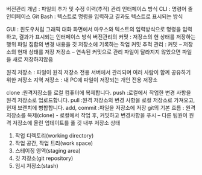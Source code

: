 버전관리 개념 : 파일의 추가 및 수정 이력(추적) 관리
인터페이스 방식
CLI : 명령어 줄 인터페이스
Git Bash : 텍스트로 명령을 입력하고 결과도 텍스트로 표시되는 방식


GUI : 윈도우처럼 그래픽 대화 화면에서 마우스와 텍스트의 입력방식으로 명령을 입력하고, 결과가 표시되는 인터페이스 방식 
버전관리의 커밋 : 저장소의 현 상태를 저장하는 행위
		    파일 집합의 변경 내용을 깃 저장소에 기록하는 작업
커밋 추적 관리 : 커밋 – 저장소의 현재 상태를 저장
                저장소 – 연속된 커밋으로 관리
                       파일이 달라지지 않았으면 파일을 새로 저장하지않음


원격 저장소 : 파일이 원격 저장소 전용 서버에서 관리되며 여러 사람이 함꼐 공유하기 위한 저장소
지역 저장소 : 내 PC에 파일이 저장되는 개인 전용 저장소

clone :원격저장소를 로컬 컴퓨터에 복제합니다.
push :로컬에서 작업한 변경 사항을 원격 저장소로 업로드합니다.
pull :원격 저장소의 변경 사항을 로컬 저장소로 가져오고, 현재 브랜치에 병합합니다.
add, commit :파일을 저장소에 저장
git의 기본 흐름 : 원격 저장소를 복제(clone) - 로컬에서 작업 후, 커밋하고 변경사항을 푸시 – 다른 팀원이 원격 저장소에 올린 업데이트를 풀
깃 내부 저장소 상태 
1. 작업 디렉토리(working directory)
2. 작업 공간, 작업 트리(work space)
3. 스테이징 영역(staging area)
4. 깃 저장소(git repository)
5. 임시 저장소(stash)
